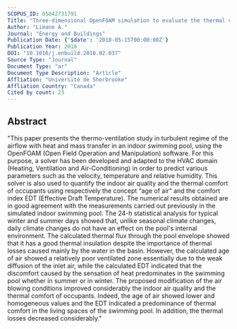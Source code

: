 ```yaml
---
SCOPUS_ID: 85042731791
Title: "Three-dimensional OpenFOAM simulation to evaluate the thermal comfort of occupants, indoor air quality and heat losses inside an indoor swimming pool"
Author: "Limane A."
Journal: "Energy and Buildings"
Publication Date: {'$date': '2018-05-15T00:00:00Z'}
Publication Year: 2018
DOI: "10.1016/j.enbuild.2018.02.037"
Source Type: "Journal"
Document Type: "ar"
Document Type Description: "Article"
Affliation: "Université de Sherbrooke"
Affliation Country: "Canada"
Cited by count: 23
---
```


## Abstract
"This paper presents the thermo-ventilation study in turbulent regime of the airflow with heat and mass transfer in an indoor swimming pool, using the OpenFOAM (Open Field Operation and Manipulation) software. For this purpose, a solver has been developed and adapted to the HVAC domain (Heating, Ventilation and Air-Conditioning) in order to predict various parameters such as the velocity, temperature and relative humidity. This solver is also used to quantify the indoor air quality and the thermal comfort of occupants using respectively the concept “age of air” and the comfort index EDT (Effective Draft Temperature). The numerical results obtained are in good agreement with the measurements carried out previously in the simulated indoor swimming pool. The 24-h statistical analysis for typical winter and summer days showed that, unlike seasonal climate changes, daily climate changes do not have an effect on the pool's internal environment. The calculated thermal flux through the pool envelope showed that it has a good thermal insulation despite the importance of thermal losses caused mainly by the water in the basin. However, the calculated age of air showed a relatively poor ventilated zone essentially due to the weak diffusion of the inlet air, while the calculated EDT indicated that the discomfort caused by the sensation of heat predominates in the swimming pool whether in summer or in winter. The proposed modification of the air blowing conditions improved considerably the indoor air quality and the thermal comfort of occupants. Indeed, the age of air showed lower and homogeneous values and the EDT indicated a predominance of thermal comfort in the living spaces of the swimming pool. In addition, the thermal losses decreased considerably."
